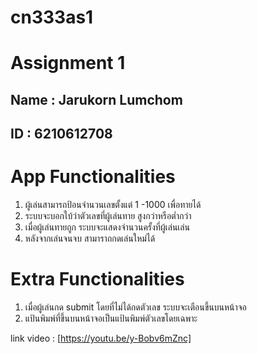 # cn333as1
# Assignment 1

## Name : Jarukorn Lumchom
## ID : 6210612708

# App Functionalities
1. ผู้เล่นสามารถป้อนจำนวนเลขตั้งแต่ 1 -1000 เพื่อทายได้
2. ระบบจะบอกใบ้ว่าตัวเลขที่ผู้เล่นทาย สูงกว่าหรือต่ำกว่า
3. เมื่อผู้เล่นทายถูก ระบบจะแสดงจำนวนครั้งที่ผู้เล่นเล่น
4. หลังจากเล่นจนจบ สามาราถกดเล่นใหม่ได้

# Extra Functionalities
1. เมื่อผู้เล่นกด submit โดยที่ไม่ได้กดตัวเลข ระบบจะเตือนขึ้นบนหน้าจอ
2. แป้นพิมพ์ที่ขึ้นบนหน้าจอเป็นแป้นพิมพ์ตัวเลขโดยเฉพาะ

link video : [https://youtu.be/y-Bobv6mZnc]
